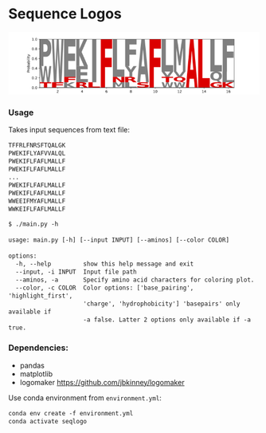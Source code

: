 # Sequence Logos

![](output/sample_seq_logo_plot.png)

### Usage

Takes input sequences from text file: 

```
TFFRLFNRSFTQALGK
PWEKIFLYAFVVALQL
PWEKIFLFAFLMALLF
PWEKIFLFAFLMALLF
...
PWEKIFLFAFLMALLF
PWEKIFLFAFLMALLF
WWEEIFMYAFLMALLF
WWKEIFLFAFLMALLF
```

```
$ ./main.py -h

usage: main.py [-h] [--input INPUT] [--aminos] [--color COLOR]

options:
  -h, --help         show this help message and exit
  --input, -i INPUT  Input file path
  --aminos, -a       Specify amino acid characters for coloring plot.
  --color, -c COLOR  Color options: ['base_pairing', 'highlight_first',
                     'charge', 'hydrophobicity'] 'basepairs' only available if
                     -a false. Latter 2 options only available if -a true.
```

### Dependencies: 
- pandas
- matplotlib
- logomaker https://github.com/jbkinney/logomaker

Use conda environment from `environment.yml`:

```
conda env create -f environment.yml
conda activate seqlogo
```
